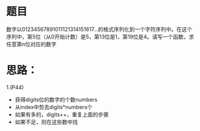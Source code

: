 # 题目
数字以01234567891011121314151617...的格式序列化到一个字符序列中。在这个序列中，第5位（从0开始计数）是5，第13位是1，第19位是4。请写一个函数，求任意第n位对应的数字
# 思路：
1.(P44)
- 获得digits位的数字的个数numbers
- 从index中剪去digits*numbers个
- 如果有多的，digits++，重复上面的步骤
- 如果不足，则在这些数中找

